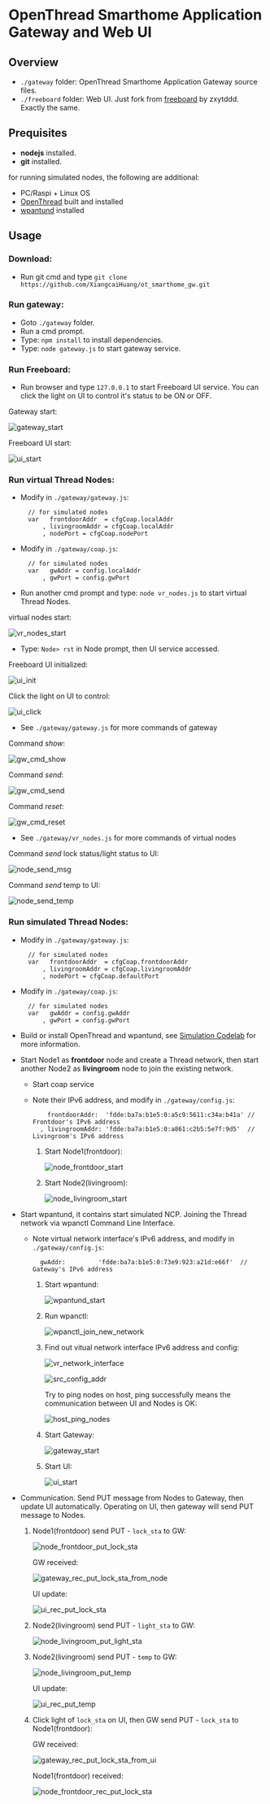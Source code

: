 # OpenThread Smarthome Application Gateway and Web UI
## Overview
- `./gateway` folder: OpenThread Smarthome Application Gateway source files.
- `./freeboard` folder: Web UI. Just fork from [freeboard][30] by zxytddd. Exactly the same.

## Prequisites
- **nodejs** installed.
- **git** installed.

for running simulated nodes, the following are additional:
- PC/Raspi + Linux OS
- [OpenThread][32] built and installed
- [wpantund][33] installed

## Usage
### **Download**:

- Run git cmd and type `git clone https://github.com/XiangcaiHuang/ot_smarthome_gw.git`

### Run **gateway**:

- Goto `./gateway` folder.
- Run a cmd prompt.
- Type: `npm install` to install dependencies.
- Type: `node gateway.js` to start gateway service.

### Run **Freeboard**:

- Run browser and type `127.0.0.1` to start Freeboard UI service. You can click the light on UI to control it's status to be ON or OFF.

Gateway start:

![gateway_start][1]

Freeboard UI start:

![ui_start][2]

### Run **virtual Thread Nodes**:

- Modify in `./gateway/gateway.js`:

		// for simulated nodes
		var   frontdoorAddr  = cfgCoap.localAddr
		    , livingroomAddr = cfgCoap.localAddr
		    , nodePort = cfgCoap.nodePort

- Modify in `./gateway/coap.js`:

		// for simulated nodes
		var   gwAddr = config.localAddr
		    , gwPort = config.gwPort

- Run another cmd prompt and type: `node vr_nodes.js` to start virtual Thread Nodes.

virtual nodes start:

![vr_nodes_start][3]

- Type: `Node> rst` in Node prompt, then UI service accessed.

Freeboard UI initialized:

![ui_init][4]

Click the light on UI to control:

![ui_click][7]

- See `./gateway/gateway.js` for more commands of gateway

Command *show*:

![gw_cmd_show][10]

Command *send*:

![gw_cmd_send][9]

Command *reset*:

![gw_cmd_reset][8]

- See `./gateway/vr_nodes.js` for more commands of virtual nodes

Command *send* lock status/light status to UI:

![node_send_msg][5]

Command *send* temp to UI:

![node_send_temp][6]

### Run **simulated Thread Nodes**:

- Modify in `./gateway/gateway.js`:

		// for simulated nodes
		var   frontdoorAddr  = cfgCoap.frontdoorAddr
		    , livingroomAddr = cfgCoap.livingroomAddr
		    , nodePort = cfgCoap.defaultPort

- Modify in `./gateway/coap.js`:

		// for simulated nodes
		var   gwAddr = config.gwAddr
		    , gwPort = config.gwPort

- Build or install OpenThread and wpantund, see [Simulation Codelab][31] for more information.
- Start Node1 as **frontdoor** node and create a Thread network, then start another Node2 as **livingroom** node to join the existing network.
	- Start coap service
	- Note their IPv6 address, and modify in `./gateway/config.js`:

			  frontdoorAddr:  'fdde:ba7a:b1e5:0:a5c9:5611:c34a:b41a' // Frontdoor's IPv6 address
			, livingroomAddr: 'fdde:ba7a:b1e5:0:a861:c2b5:5e7f:9d5'  // Livingroom's IPv6 address

		1. Start Node1(frontdoor):
		
			![node_frontdoor_start][11]
		
		2. Start Node2(livingroom):
		
			![node_livingroom_start][12]

- Start wpantund, it contains start simulated NCP. Joining the Thread network via wpanctl Command Line Interface.
	- Note virtual network interface's IPv6 address, and modify in `./gateway/config.js`:

		  	gwAddr:         'fdde:ba7a:b1e5:0:73e9:923:a21d:e66f'  // Gateway's IPv6 address

		1. Start wpantund:
		
			![wpantund_start][15]
		
		2. Run wpanctl:
		
			![wpanctl_join_new_network][16]
		
		3. Find out vitual network interface IPv6 address and config:
		
			![vr_network_interface][18]
		
			![src_config_addr][17]
		
			Try to ping nodes on host, ping successfully means the communication between UI and Nodes is OK:
		
			![host_ping_nodes][19]
		
		4. Start Gateway:
		
			![gateway_start][13]
		
		5. Start UI:
		
			![ui_start][14]

- Communication. Send PUT message from Nodes to Gateway, then update UI automatically. Operating on UI, then gateway will send PUT message to Nodes.

	1. Node1(frontdoor) send PUT - `lock_sta` to GW:
	
		![node_frontdoor_put_lock_sta][20]
	
		GW received:
	
		![gateway_rec_put_lock_sta_from_node][23]
	
		UI update:
	
		![ui_rec_put_lock_sta][24]
	
	2. Node2(livingroom) send PUT - `light_sta` to GW:
	
		![node_livingroom_put_light_sta][21]
	
	3. Node2(livingroom) send PUT - `temp` to GW:
	
		![node_livingroom_put_temp][22]
	
		UI update:
	
		![ui_rec_put_temp][25]
	
	4. Click light of `lock_sta` on UI, then GW send PUT - `lock_sta` to Node1(frontdoor):
	
		GW received:
	
		![gateway_rec_put_lock_sta_from_ui][26]
	
		Node1(frontdoor) received:
	
		![node_frontdoor_rec_put_lock_sta][27]


[1]: ./img/virtual/gateway_start.png "gateway_start"
[2]: ./img/virtual/ui_start.png "ui_start"
[3]: ./img/virtual/vr_nodes_start.png "vr_nodes_start"
[4]: ./img/virtual/ui_init.png "ui_init"
[5]: ./img/virtual/node_send_msg.png "node_send_msg"
[6]: ./img/virtual/node_send_temp.png "node_send_temp"
[7]: ./img/virtual/ui_click.png "ui_click"
[8]: ./img/virtual/gw_cmd_reset.png "gw_cmd_reset"
[9]: ./img/virtual/gw_cmd_send.png "gw_cmd_send"
[10]: ./img/virtual/gw_cmd_show.png "gw_cmd_show"

[11]: ./img/simulation/node_frontdoor_start.png "node_frontdoor_start"
[12]: ./img/simulation/node_livingroom_start.png "node_livingroom_start"
[13]: ./img/simulation/gateway_start.png "gateway_start"
[14]: ./img/simulation/ui_start.png "ui_start"
[15]: ./img/simulation/wpantund_start.png "wpantund_start"
[16]: ./img/simulation/wpanctl_join_new_network.png "wpanctl_join_new_network"
[17]: ./img/simulation/src_config_addr.png "src_config_addr"
[18]: ./img/simulation/vr_network_interface.png "vr_network_interface"
[19]: ./img/simulation/host_ping_nodes.png "host_ping_nodes"
[20]: ./img/simulation/node_frontdoor_put_lock_sta.png "node_frontdoor_put_lock_sta"
[21]: ./img/simulation/node_livingroom_put_light_sta.png "node_livingroom_put_light_sta"
[22]: ./img/simulation/node_livingroom_put_temp.png "node_livingroom_put_temp"
[23]: ./img/simulation/gateway_rec_put_lock_sta_from_node.png "gateway_rec_put_lock_sta_from_node"
[24]: ./img/simulation/ui_rec_put_lock_sta.png "ui_rec_put_lock_sta"
[25]: ./img/simulation/ui_rec_put_temp.png "ui_rec_put_temp"
[26]: ./img/simulation/gateway_rec_put_lock_sta_from_ui.png "gateway_rec_put_lock_sta_from_ui"
[27]: ./img/simulation/node_frontdoor_rec_put_lock_sta.png "node_frontdoor_rec_put_lock_sta"

[30]: https://github.com/zxytddd/freeboard "freeboard"
[31]: https://codelabs.developers.google.com/codelabs/openthread-simulation/index.html#0 "Simulation Codelab"
[32]: https://github.com/openthread/openthread "OpenThread"
[33]: https://github.com/openthread/wpantund "wpantund"
